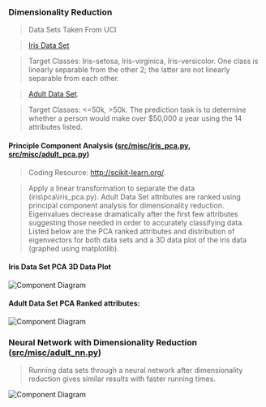 ### Dimensionality Reduction 

> Data Sets Taken From UCI 

> <a href="https://archive.ics.uci.edu/ml/datasets/Iris">Iris Data Set</a>

> Target Classes: Iris-setosa,  Iris-virginica,  Iris-versicolor. One class is linearly separable from the other 2; the latter are not linearly separable from each other. 

> <a href="https://archive.ics.uci.edu/ml/datasets/Adult">Adult Data Set</a>. 

> Target Classes: <=50k, >50k.  The prediction task is to determine whether a person would make over $50,000 a year using the 14 attributes listed.  

#### Principle Component Analysis (<a href="https://github.com/jlm429/UnsupervisedLearning/blob/master/src/iris_pca.py">src/misc/iris_pca.py</a>, <a href="https://github.com/jlm429/UnsupervisedLearning/blob/master/src/adult_pca.py">src/misc/adult_pca.py</a>) 

> Coding Resource: <a href="http://scikit-learn.org/stable/"> http://scikit-learn.org/</a>.  

> Apply a linear transformation to separate the data (iris\pca\iris_pca.py).  Adult Data Set attributes are ranked using principal component analysis for dimensionality reduction.  Eigenvalues decrease dramatically after the first few attributes suggesting those needed in order to accurately classifying data.   Listed below are the PCA ranked attributes and distribution of eigenvectors for both data sets and a 3D data plot of the iris data (graphed using matplotlib).  

#### Iris Data Set PCA 3D Data Plot

![Component Diagram](https://github.com/jlm429/UnsupervisedLearning/blob/master/images/IRISPCAplot.png)

#### Adult Data Set PCA Ranked attributes:

![Component Diagram](https://github.com/jlm429/UnsupervisedLearning/blob/master/images/ADULTPCARANKED.PNG)

### Neural Network with Dimensionality Reduction (<a href="https://github.com/jlm429/UnsupervisedLearning/blob/master/src/adult_nn.py">src/misc/adult_nn.py</a>)

>Running data sets through a neural network after dimensionality reduction gives similar results with faster running times.   

![Component Diagram](https://github.com/jlm429/UnsupervisedLearning/blob/master/images/NNCharts.PNG)


